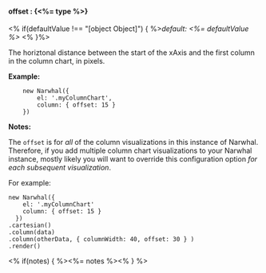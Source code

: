 #### **offset** : {<%= type %>}

<% if(defaultValue !== "[object Object]") { %>*default: <%= defaultValue %>* <% }%>

The horiztonal distance between the start of the xAxis and the first column in the column chart, in pixels.

**Example:**

		new Narwhal({
			el: '.myColumnChart',
			column: { offset: 15 }
		})

**Notes:**

The `offset` is for *all* of the column visualizations in this instance of Narwhal. Therefore, if you add multiple column chart visualizations to your Narwhal instance, mostly likely you will want to override this configuration option *for each subsequent visualization*. 

For example:

	new Narwhal({
	    el: '.myColumnChart'
	    column: { offset: 15 }
	  })
	.cartesian()
	.column(data)
	.column(otherData, { columnWidth: 40, offset: 30 } )
	.render()


<% if(notes) { %><%= notes %><% } %>

